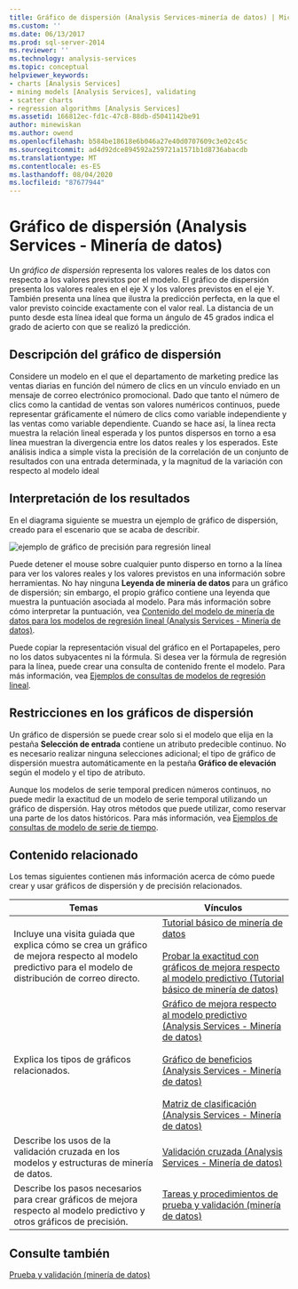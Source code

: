 ```yaml
---
title: Gráfico de dispersión (Analysis Services-minería de datos) | Microsoft Docs
ms.custom: ''
ms.date: 06/13/2017
ms.prod: sql-server-2014
ms.reviewer: ''
ms.technology: analysis-services
ms.topic: conceptual
helpviewer_keywords:
- charts [Analysis Services]
- mining models [Analysis Services], validating
- scatter charts
- regression algorithms [Analysis Services]
ms.assetid: 166812ec-fd1c-47c8-88db-d5041142be91
author: minewiskan
ms.author: owend
ms.openlocfilehash: b584be18618e6b046a27e40d0707609c3e02c45c
ms.sourcegitcommit: ad4d92dce894592a259721a1571b1d8736abacdb
ms.translationtype: MT
ms.contentlocale: es-ES
ms.lasthandoff: 08/04/2020
ms.locfileid: "87677944"
---
```

# <a name="scatter-plot-analysis-services---data-mining"></a>Gráfico de dispersión (Analysis Services - Minería de datos)
  Un *gráfico de dispersión* representa los valores reales de los datos con respecto a los valores previstos por el modelo. El gráfico de dispersión presenta los valores reales en el eje X y los valores previstos en el eje Y. También presenta una línea que ilustra la predicción perfecta, en la que el valor previsto coincide exactamente con el valor real. La distancia de un punto desde esta línea ideal que forma un ángulo de 45 grados indica el grado de acierto con que se realizó la predicción.

## <a name="understanding-the-scatter-plot"></a>Descripción del gráfico de dispersión
 Considere un modelo en el que el departamento de marketing predice las ventas diarias en función del número de clics en un vínculo enviado en un mensaje de correo electrónico promocional. Dado que tanto el número de clics como la cantidad de ventas son valores numéricos continuos, puede representar gráficamente el número de clics como variable independiente y las ventas como variable dependiente. Cuando se hace así, la línea recta muestra la relación lineal esperada y los puntos dispersos en torno a esa línea muestran la divergencia entre los datos reales y los esperados. Este análisis indica a simple vista la precisión de la correlación de un conjunto de resultados con una entrada determinada, y la magnitud de la variación con respecto al modelo ideal

## <a name="interpreting-the-results"></a>Interpretación de los resultados
 En el diagrama siguiente se muestra un ejemplo de gráfico de dispersión, creado para el escenario que se acaba de describir.

 ![ejemplo de gráfico de precisión para regresión lineal](../media/scatterplot-callctr.gif "ejemplo de gráfico de precisión para regresión lineal")

 Puede detener el mouse sobre cualquier punto disperso en torno a la línea para ver los valores reales y los valores previstos en una información sobre herramientas. No hay ninguna **Leyenda de minería de datos** para un gráfico de dispersión; sin embargo, el propio gráfico contiene una leyenda que muestra la puntuación asociada al modelo. Para más información sobre cómo interpretar la puntuación, vea [Contenido del modelo de minería de datos para los modelos de regresión lineal &#40;Analysis Services - Minería de datos&#41;](mining-model-content-for-linear-regression-models-analysis-services-data-mining.md).

 Puede copiar la representación visual del gráfico en el Portapapeles, pero no los datos subyacentes ni la fórmula. Si desea ver la fórmula de regresión para la línea, puede crear una consulta de contenido frente el modelo. Para más información, vea [Ejemplos de consultas de modelos de regresión lineal](linear-regression-model-query-examples.md).

## <a name="restrictions-on-scatter-plots"></a>Restricciones en los gráficos de dispersión
 Un gráfico de dispersión se puede crear solo si el modelo que elija en la pestaña **Selección de entrada** contiene un atributo predecible continuo. No es necesario realizar ninguna selecciones adicional; el tipo de gráfico de dispersión muestra automáticamente en la pestaña **Gráfico de elevación** según el modelo y el tipo de atributo.

 Aunque los modelos de serie temporal predicen números continuos, no puede medir la exactitud de un modelo de serie temporal utilizando un gráfico de dispersión. Hay otros métodos que puede utilizar, como reservar una parte de los datos históricos. Para más información, vea [Ejemplos de consultas de modelo de serie de tiempo](time-series-model-query-examples.md).

## <a name="related-content"></a>Contenido relacionado
 Los temas siguientes contienen más información acerca de cómo puede crear y usar gráficos de dispersión y de precisión relacionados.

|Temas|Vínculos|
|------------|-----------|
|Incluye una visita guiada que explica cómo se crea un gráfico de mejora respecto al modelo predictivo para el modelo de distribución de correo directo.|[Tutorial básico de minería de datos](../../tutorials/basic-data-mining-tutorial.md)<br /><br /> [Probar la exactitud con gráficos de mejora respecto al modelo predictivo &#40;Tutorial básico de minería de datos&#41;](../../tutorials/testing-accuracy-with-lift-charts-basic-data-mining-tutorial.md)|
|Explica los tipos de gráficos relacionados.|[Gráfico de mejora respecto al modelo predictivo &#40;Analysis Services - Minería de datos&#41;](lift-chart-analysis-services-data-mining.md)<br /><br /> [Gráfico de beneficios &#40;Analysis Services - Minería de datos&#41;](profit-chart-analysis-services-data-mining.md)<br /><br /> [Matriz de clasificación &#40;Analysis Services - Minería de datos&#41;](classification-matrix-analysis-services-data-mining.md)|
|Describe los usos de la validación cruzada en los modelos y estructuras de minería de datos.|[Validación cruzada &#40;Analysis Services - Minería de datos&#41;](cross-validation-analysis-services-data-mining.md)|
|Describe los pasos necesarios para crear gráficos de mejora respecto al modelo predictivo y otros gráficos de precisión.|[Tareas y procedimientos de prueba y validación &#40;minería de datos&#41;](testing-and-validation-tasks-and-how-tos-data-mining.md)|

## <a name="see-also"></a>Consulte también
 [Prueba y validación &#40;minería de datos&#41;](testing-and-validation-data-mining.md)


